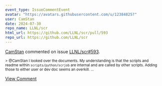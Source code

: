 ```yaml
---
event_type: IssueCommentEvent
avatar: "https://avatars.githubusercontent.com/u/12384825?"
user: CamStan
date: 2024-07-30
repo_name: LLNL/scr
html_url: https://github.com/LLNL/scr/pull/593
repo_url: https://github.com/LLNL/scr
---
```


<a href='https://github.com/CamStan' target='_blank'>CamStan</a> commented on issue <a href='https://github.com/LLNL/scr/pull/593' target='_blank'>LLNL/scr#593</a>.

<small>> @CamStan I looked over the documents. My understanding is that the scripts and readme within `scripts/python/scrjob` are internal and are called by other scripts. Adding those to either user or dev doc seems an overkill....</small>

<a href='https://github.com/LLNL/scr/pull/593' target='_blank'>View Comment</a>